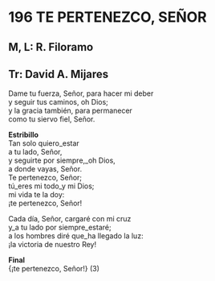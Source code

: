 # 196 TE PERTENEZCO, SEÑOR

## M, L: R. Filoramo
## Tr: David A. Mijares

Dame tu fuerza, Señor, para hacer mi deber  
y seguir tus caminos, oh Dios;  
y la gracia también, para permanecer  
como tu siervo fiel, Señor.  

**Estribillo**  
Tan solo quiero_estar  
a tu lado, Señor,  
y seguirte por siempre,_oh Dios,  
a donde vayas, Señor.  
Te pertenezco, Señor;  
tú_eres mi todo_y mi Dios;  
mi vida te la doy:  
¡te pertenezco, Señor!  

Cada día, Señor, cargaré con mi cruz  
y_a tu lado por siempre_estaré;  
a los hombres diré que_ha llegado la luz:  
¡la victoria de nuestro Rey!  

**Final**  
{¡te pertenezco, Señor!} (3)  

